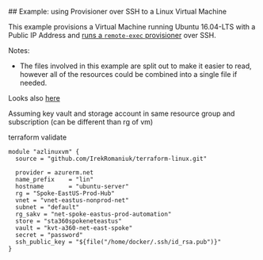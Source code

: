 ## Example: using Provisioner over SSH to a Linux Virtual Machine

This example provisions a Virtual Machine running Ubuntu 16.04-LTS with a Public IP Address and [runs a `remote-exec` provisioner](https://www.terraform.io/docs/provisioners/remote-exec.html) over SSH.

Notes:

- The files involved in this example are split out to make it easier to read, however all of the resources could be combined into a single file if needed.

Looks also [here](https://github.com/trstringer/terraform-azure-linux-vm)

Assuming key vault and storage account in same resource group and subscription (can be different than rg of vm)

terraform validate

```
module "azlinuxvm" {
  source = "github.com/IrekRomaniuk/terraform-linux.git"

  provider = azurerm.net
  name_prefix    = "lin"
  hostname       = "ubuntu-server"
  rg = "Spoke-EastUS-Prod-Hub"
  vnet = "vnet-eastus-nonprod-net"
  subnet = "default"
  rg_sakv = "net-spoke-eastus-prod-automation"
  store = "sta360spokeneteastus"
  vault = "kvt-a360-net-east-spoke"
  secret = "password"
  ssh_public_key = "${file("/home/docker/.ssh/id_rsa.pub")}"
}
```